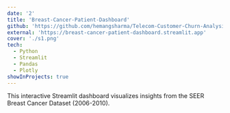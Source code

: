 ```yaml
---
date: '2'
title: 'Breast-Cancer-Patient-Dashboard'
github: 'https://github.com/hemangsharma/Telecom-Customer-Churn-Analysis'
external: 'https://breast-cancer-patient-dashboard.streamlit.app'
cover: './s1.png'
tech:
  - Python
  - Streamlit
  - Pandas 
  - Plotly
showInProjects: true
---
```


This interactive Streamlit dashboard visualizes insights from the SEER Breast Cancer Dataset (2006-2010).
